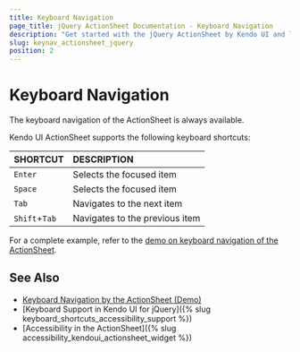 ```yaml
---
title: Keyboard Navigation
page_title: jQuery ActionSheet Documentation - Keyboard Navigation
description: "Get started with the jQuery ActionSheet by Kendo UI and learn about the accessibility support it provides through its keyboard navigation functionality."
slug: keynav_actionsheet_jquery
position: 2
---
```


# Keyboard Navigation

The keyboard navigation of the ActionSheet is always available.

Kendo UI ActionSheet supports the following keyboard shortcuts:

| SHORTCUT						| DESCRIPTION				                                                        |
|:---                 |:---                                                                                |
| `Enter`             | Selects the focused item|
| `Space`             | Selects the focused item|
| `Tab`               | Navigates to the next item|
| `Shift`+`Tab`    | Navigates to the previous item|

For a complete example, refer to the [demo on keyboard navigation of the ActionSheet](https://demos.telerik.com/kendo-ui/actionsheet/keyboard-navigation).

## See Also

* [Keyboard Navigation by the ActionSheet (Demo)](https://demos.telerik.com/kendo-ui/actionsheet/keyboard-navigation)
* [Keyboard Support in Kendo UI for jQuery]({% slug keyboard_shortcuts_accessibility_support %})
* [Accessibility in the ActionSheet]({% slug accessibility_kendoui_actionsheet_widget %})
